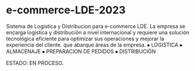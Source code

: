 # e-commerce-LDE-2023
Sistema de Logistica y Distribucion para e-commerce LDE.
La empresa se encarga logística y distribución a nivel internacional y requiere una solución tecnológica eficiente para optimizar sus operaciones y mejorar la experiencia del cliente. que abarque áreas de la empresa.
⦁	LOGISTICA
⦁	ALMACENAJE
⦁	PREPARACION DE PEDIDOS
⦁	DISTRIBUCIÓN

ESTADO: EN PROCESO.
